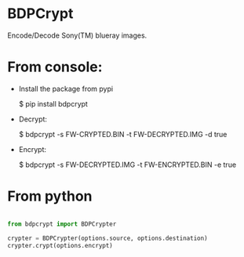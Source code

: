 BDPCrypt
=======

Encode/Decode Sony(TM) blueray images.

From console:
=============

* Install the package from pypi

    $ pip install bdpcrypt

* Decrypt:

    $ bdpcrypt  -s FW-CRYPTED.BIN -t FW-DECRYPTED.IMG -d true

* Encrypt:

    $ bdpcrypt -s FW-DECRYPTED.IMG -t FW-ENCRYPTED.BIN -e true

From python
===============

```python

from bdpcrypt import BDPCrypter

crypter = BDPCrypter(options.source, options.destination)
crypter.crypt(options.encrypt)
```
